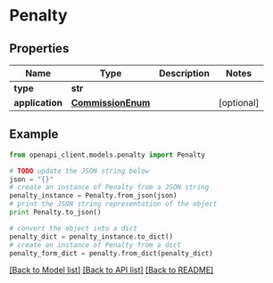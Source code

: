 # Penalty


## Properties
Name | Type | Description | Notes
------------ | ------------- | ------------- | -------------
**type** | **str** |  | 
**application** | [**CommissionEnum**](CommissionEnum.md) |  | [optional] 

## Example

```python
from openapi_client.models.penalty import Penalty

# TODO update the JSON string below
json = "{}"
# create an instance of Penalty from a JSON string
penalty_instance = Penalty.from_json(json)
# print the JSON string representation of the object
print Penalty.to_json()

# convert the object into a dict
penalty_dict = penalty_instance.to_dict()
# create an instance of Penalty from a dict
penalty_form_dict = penalty.from_dict(penalty_dict)
```
[[Back to Model list]](../README.md#documentation-for-models) [[Back to API list]](../README.md#documentation-for-api-endpoints) [[Back to README]](../README.md)


